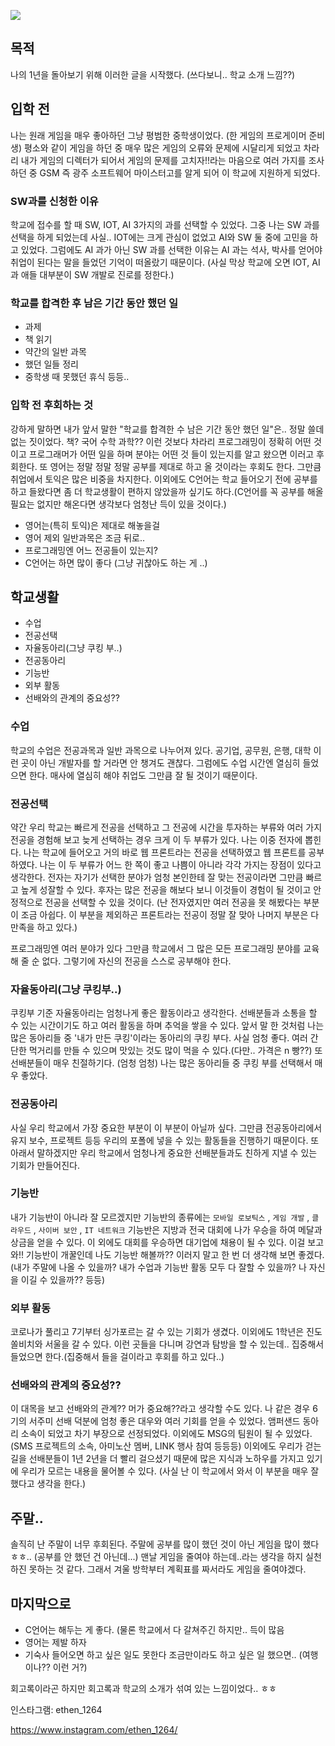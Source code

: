 ![](https://velog.velcdn.com/images/ethen1264/post/88130a06-bcaf-4c36-9fed-207eeeb2be43/image.jpg)

## 목적
나의 1년을 돌아보기 위해 이러한 글을 시작했다. (쓰다보니.. 학교 소개 느낌??)

## 입학 전
나는 원래 게임을 매우 좋아하던 그냥 평범한 중학생이었다. (한 게임의 프로게이머 준비생) 평소와 같이 게임을 하던 중 매우 많은 게임의 오류와 문제에 시달리게 되었고 차라리 내가 게임의 디렉터가 되어서 게임의 문제를 고치자!!라는 마음으로 여러 가지를 조사하던 중 GSM 즉 광주 소프트웨어 마이스터고를 알게 되어 이 학교에 지원하게 되었다.

### SW과를 신청한 이유
학교에 접수를 할 때 SW, IOT, AI 3가지의 과를 선택할 수 있었다. 그중 나는 SW 과를 선택을 하게 되었는데 사실.. IOT에는 크게 관심이 없었고 AI와 SW 둘 중에 고민을 하고 있었다. 그럼에도 AI 과가 아닌 SW 과를 선택한 이유는 AI 과는 석사, 박사를 얻어야 취업이 된다는 말을 들었던 기억이 떠올랐기 때문이다. (사실 막상 학교에 오면 IOT, AI과 애들 대부분이 SW 개발로 진로를 정한다.)

### 학교를 합격한 후 남은 기간 동안 했던 일
- 과제
- 책 읽기
- 약간의 일반 과목
- 했던 일들 정리
- 중학생 때 못했던 휴식 
등등..

### 입학 전 후회하는 것
강하게 말하면 내가 앞서 말한 "학교를 합격한 수 남은 기간 동안 했던 일"은.. 정말 쓸데없는 짓이었다. 책? 국어 수학 과학?? 이런 것보다 차라리 프로그래밍이 정확히 어떤 것이고 프로그래머가 어떤 일을 하며 분야는 어떤 것 들이 있는지를 알고 왔으면 이러고 후회한다. 또 영어는 정말 정말 정말 공부를 제대로 하고 올 것이라는 후회도 한다. 그만큼 취업에서 토익은 많은 비중을 차지한다. 이외에도 C언어는 학교 들어오기 전에 공부를 하고 들왔다면 좀 더 학교생활이 편하지 않았을까 싶기도 하다.(C언어를 꼭 공부를 해올 필요는 없지만 해온다면 생각보다 엄청난 득이 있을 것이다.)

- 영어는(특히 토익)은 제대로 해놓을걸
- 영어 제외 일반과목은 조금 뒤로..
- 프로그래밍엔 어느 전공들이 있는지?
- C언어는 하면 많이 좋다 (그냥 귀찮아도 하는 게 ..)

## 학교생활

- 수업
- 전공선택
- 자율동아리(그냥 쿠킹 부..)
- 전공동아리
- 기능반
- 외부 활동
- 선배와의 관계의 중요성??

### 수업
학교의 수업은 전공과목과 일반 과목으로 나누어져 있다. 공기업, 공무원, 은행, 대학 이런 곳이 아닌 개발자를 할 거라면 안 챙겨도 괜찮다. 그럼에도 수업 시간엔 열심히 들었으면 한다. 매사에 열심히 해야 취업도 그만큼 잘 될 것이기 때문이다.

### 전공선택
약간 우리 학교는 빠르게 전공을 선택하고 그 전공에 시간을 투자하는 부류와 여러 가지 전공을 경험해 보고 늦게 선택하는 경우 크게 이 두 부류가 있다. 나는 이중 전자에 뽑힌다. 나는 학교에 들어오고 거의 바로 웹 프론트라는 전공을 선택하였고 웹 프론트를 공부하였다. 나는 이 두 부류가 어느 한 쪽이 좋고 나쁨이 아니라 각각 가지는 장점이 있다고 생각한다. 전자는 자기가 선택한 분야가 엄청 본인한테 잘 맞는 전공이라면 그만큼 빠르고 높게 성잘할 수 있다. 후자는 많은 전공을 해보다 보니 이것들이 경험이 될 것이고 안정적으로 전공을 선택할 수 있을 것이다. (난 전자였지만 여러 전공을 못 해봤다는 부분이 조금 아쉽다. 이 부분을 제외하곤 프론트라는 전공이 정말 잘 맞아 나머지 부분은 다 만족을 하고 있다.)

프로그래밍엔 여러 분야가 있다 그만큼 학교에서 그 많은 모든 프로그래밍 분야를 교육해 줄 순 없다. 그렇기에 자신의 전공을 스스로 공부해야 한다.

### 자율동아리(그냥 쿠킹부..)
쿠킹부 기준 자율동아리는 엄청나게 좋은 활동이라고 생각한다. 선배분들과 소통을 할 수 있는 시간이기도 하고 여러 활동을 하며 추억을 쌓을 수 있다. 앞서 말 한 것처럼 나는 많은 동아리들 중 '내가 만든 쿠킹'이라는 동아리의 쿠킹 부다. 사실 엄청 좋다. 여러 간단한 먹거리를 만들 수 있으며 맛있는 것도 많이 먹을 수 있다.(다만.. 가격은 n 빵??) 또 선배분들이 매우 친절하기다. (엄청 엄청) 나는 많은 동아리들 중 쿠킹 부를 선택해서 매우 좋았다.

### 전공동아리
사실 우리 학교에서 가장 중요한 부분이 이 부분이 아닐까 싶다. 그만큼 전공동아리에서 유지 보수, 프로젝트 등등 우리의 포폴에 넣을 수 있는 활동들을 진행하기 때문이다. 또 아래서 말하겠지만 우리 학교에서 엄청나게 중요한 선배분들과도 친하게 지낼 수 있는 기회가 만들어진다.

### 기능반

내가 기능반이 아니라 잘 모르겠지만 기능반의 종류에는 ```모바일 로보틱스``` , ```게임 개발``` , ```클라우드``` , ```사이버 보안``` , ```IT 네트워크``` 기능반은 지방과 전국 대회에 나가 우승을 하여 메달과 상금을 얻을 수 있다. 이 외에도 대회를 우승하면 대기업에 채용이 될 수 있다. 이걸 보고 와!! 기능반이 개꿀인데 나도 기능반 해볼까?? 이러지 말고 한 번 더 생각해 보면 좋겠다. (내가 주말에 나올 수 있을까? 내가 수업과 기능반 활동 모두 다 잘할 수 있을까? 나 자신을 이길 수 있을까?? 등등)

### 외부 활동
코로나가 풀리고 7기부터 싱가포르는 갈 수 있는 기회가 생겼다. 이외에도 1학년은 진도 쏠비치와 서울을 갈 수 있다. 이런 곳들을 다니며 강연과 탐방을 할 수 있는데.. 집중해서 들었으면 한다.(집중해서 들을 걸이라고 후회를 하고 있다..)

### 선배와의 관계의 중요성??
이 대목을 보고 선배와의 관계?? 머가 중요해??라고 생각할 수도 있다. 나 같은 경우 6기의 서주미 선배 덕분에 엄청 좋은 대우와 여러 기회를 얻을 수 있었다. 앰퍼샌드 동아리 소속이 되었고 차기 부장으로 선정되었다. 이외에도 MSG의 팀원이 될 수 있었다.(SMS 프로젝트의 소속, 아미노산 멤버, LINK 행사 참여 등등등) 이외에도 우리가 걷는 길을 선배분들이 1년 2년을 더 빨리 걸으셨기 때문에 많은 지식과 노하우를 가지고 있기에 우리가 모르는 내용을 물어볼 수 있다. (사실 난 이 학교에서 와서 이 부분을 매우 잘 했다고 생각을 한다.)

## 주말..
솔직히 난 주말이 너무 후회된다. 주말에 공부를 많이 했던 것이 아닌 게임을 많이 했다 ㅎㅎ.. (공부를 안 했던 건 아닌데...) 맨날 게임을 줄여야 하는데..라는 생각을 하지 실천하진 못하는 것 같다. 그래서 겨울 방학부터 계획표를 짜서라도 게임을 줄여야겠다.

## 마지막으로
- C언어는 해두는 게 좋다. (물론 학교에서 다 갈쳐주긴 하지만.. 득이 많음
- 영어는 제발 하자
- 기숙사 들어오면 하고 싶은 일도 못한다 조금만이라도 하고 싶은 일 했으면.. (여행이나?? 이런 거?)

회고록이라곤 하지만 회고록과 학교의 소개가 섞여 있는 느낌이었다.. ㅎㅎ

인스타그램: ethen_1264

https://www.instagram.com/ethen_1264/